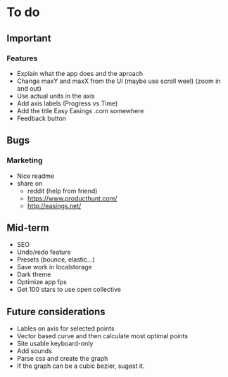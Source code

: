 # To do

## Important

### Features

- Explain what the app does and the aproach
- Change maxY and maxX from the UI (maybe use scroll weel) (zoom in and out)
- Use actual units in the axis
- Add axis labels (Progress vs Time)
- Add the title Easy Easings .com somewhere
- Feedback button

## Bugs

### Marketing

- Nice readme
- share on
  - reddit (help from friend)
  - https://www.producthunt.com/
  - http://easings.net/

## Mid-term

- SEO
- Undo/redo feature
- Presets (bounce, elastic...)
- Save work in localstorage
- Dark theme
- Optimize app fps
- Get 100 stars to use open collective

## Future considerations

- Lables on axis for selected points
- Vector based curve and then calculate most optimal points
- Site usable keyboard-only
- Add sounds
- Parse css and create the graph
- If the graph can be a cubic bezier, sugest it.
